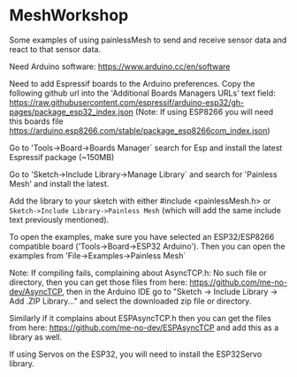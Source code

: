 # MeshWorkshop

Some examples of using painlessMesh to send and receive sensor data and react to that sensor data.

Need Arduino software: https://www.arduino.cc/en/software 

Need to add Espressif boards to the Arduino preferences. Copy the following github url into the 'Additional Boards Managers URLs' text field: https://raw.githubusercontent.com/espressif/arduino-esp32/gh-pages/package_esp32_index.json (Note: If using ESP8266 you will need this boards file https://arduino.esp8266.com/stable/package_esp8266com_index.json) 

Go to 'Tools->Board->Boards Manager` search for Esp and install the latest Espressif package (~150MB) 

Go to 'Sketch->Include Library->Manage Library` and search for 'Painless Mesh' and install the latest. 

Add the library to your sketch with either #include <painlessMesh.h> or `Sketch->Include Library->Painless Mesh` (which will add the same include text previously mentioned). 

 

To open the examples, make sure you have selected an ESP32/ESP8266 compatible board ('Tools->Board->ESP32 Arduino'). Then you can open the examples from 'File->Examples->Painless Mesh` 

 

Note: If compiling fails, complaining about AsyncTCP.h: No such file or directory, then you can get those files from here: https://github.com/me-no-dev/AsyncTCP, then in the Arduino IDE go to "Sketch -> Include Library -> Add .ZIP Library..." and select the downloaded zip file or directory.

 

Similarly if it complains about ESPAsyncTCP.h then you can get the files from here: https://github.com/me-no-dev/ESPAsyncTCP and add this as a library as well.

If using Servos on the ESP32, you will need to install the ESP32Servo library.
